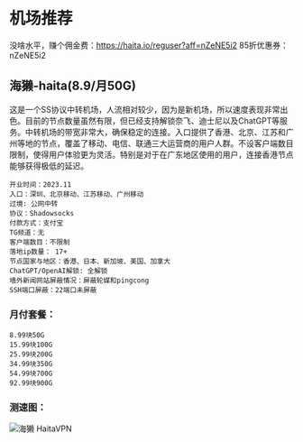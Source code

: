 # 机场推荐

没啥水平，赚个佣金费：https://haita.io/reguser?aff=nZeNE5i2
85折优惠券：nZeNE5i2

## 海獭-haita(8.9/月50G)

这是一个SS协议中转机场，人流相对较少，因为是新机场，所以速度表现非常出色。目前的节点数量虽然有限，但已经支持解锁奈飞、迪士尼以及ChatGPT等服务。中转机场的带宽非常大，确保稳定的连接。入口提供了香港、北京、江苏和广州等地的节点，覆盖了移动、电信、联通三大运营商的用户人群。不设客户端数目限制，使得用户体验更为灵活。特别是对于在广东地区使用的用户，连接香港节点能够获得极低的延迟。

```
开业时间：2023.11
入口：深圳、北京移动、江苏移动、广州移动
过境: 公网中转
协议：Shadowsocks
付款方式：支付宝
TG频道：无
客户端数目：不限制
落地ip数量： 17+
节点国家与地区：香港、日本、新加坡、美国、加拿大
ChatGPT/OpenAI解锁: 全解锁
墙外新闻网站屏蔽情况：屏蔽轮媒和pingcong
SSH端口屏蔽：22端口未屏蔽
```

### 月付套餐：
```
8.99块50G
15.99块100G
25.99块200G
34.99块350G
54.99块700G
92.99块900G
```

### 测速图：
![海獭 HaitaVPN](https://github.com/YuXuanTM/SSR-V2ray-Airport/assets/67680858/65b66ab2-eac0-4626-bbf0-dc8b872b90dd)

